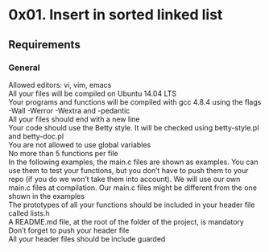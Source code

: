 <h1>0x01. Insert in sorted linked list</h1>

<h2>Requirements</h2>
<h3>General</h3>
Allowed editors: vi, vim, emacs</br>
All your files will be compiled on Ubuntu 14.04 LTS</br>
Your programs and functions will be compiled with gcc 4.8.4 using the flags -Wall -Werror -Wextra and -pedantic</br>
All your files should end with a new line</br>
Your code should use the Betty style. It will be checked using betty-style.pl and betty-doc.pl</br>
You are not allowed to use global variables</br>
No more than 5 functions per file</br>
In the following examples, the main.c files are shown as examples. You can use them to test your functions, but you don’t have to push them to your repo (if you do we won’t take them into account). We will use our own main.c files at compilation. Our main.c files might be different from the one shown in the examples</br>
The prototypes of all your functions should be included in your header file called lists.h</br>
A README.md file, at the root of the folder of the project, is mandatory</br>
Don’t forget to push your header file</br>
All your header files should be include guarded
